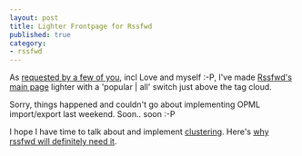 ```yaml
---
layout: post
title: Lighter Frontpage for Rssfwd
published: true
category:
- rssfwd
---
```

As [requested by a few of you](http://blog.yanime.org/articles/2005/07/15/rssfwd-special-treatment-for-laggards#comments), incl Love and myself :-P, I've made [Rssfwd's main page](http://rails.yanime.org/rssfwd) lighter with a 'popular | all' switch just above the tag cloud.  
  
Sorry, things happened and couldn't go about implementing OPML import/export last weekend. Soon.. soon :-P  
  
I hope I have time to talk about and implement [clustering](http://www.informit.com/articles/article.asp?p=398884&rl=1). Here's [why rssfwd will definitely need it](http://rssdiary.marketingstudies.net/content/when_there_is_too_much_rss.php).

